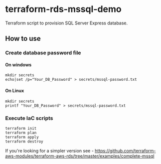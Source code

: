 # terraform-rds-mssql-demo
Terraform script to provision SQL Server Express database.

## How to use
### Create database password file
#### On windows
```
mkdir secrets
echo|set /p="Your_DB_Password" > secrets/mssql-password.txt
```

#### On Linux
```
mkdir secrets
printf "Your_DB_Password" > secrets/mssql-password.txt
```

### Execute IaC scripts
```
terraform init
terraform plan
terraform apply
terraform destroy
```

If you're looking for a simpler version see - https://github.com/terraform-aws-modules/terraform-aws-rds/tree/master/examples/complete-mssql
